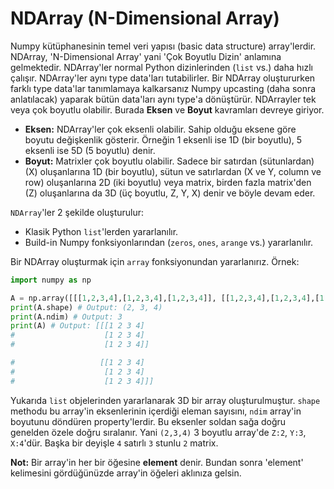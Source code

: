 # NDArray (N-Dimensional Array)

Numpy kütüphanesinin temel veri yapısı (basic data structure) array'lerdir. NDArray, 'N-Dimensional Array' yani 'Çok Boyutlu Dizin' anlamına gelmektedir. NDArray'ler normal Python dizinlerinden (`list` vs.) daha hızlı çalışır. NDArray'ler aynı type data'ları tutabilirler. Bir NDArray oluştururken farklı type data'lar tanımlamaya kalkarsanız Numpy upcasting (daha sonra anlatılacak) yaparak bütün data'ları aynı type'a dönüştürür. NDArrayler tek veya çok boyutlu olabilir. Burada **Eksen** ve **Boyut** kavramları devreye giriyor.
- **Eksen:** NDArray'ler çok eksenli olabilir. Sahip olduğu eksene göre boyutu değişkenlik gösterir. Örneğin 1 eksenli ise 1D (bir boyutlu), 5 eksenli ise 5D (5 boyutlu) denir.
- **Boyut:** Matrixler çok boyutlu olabilir. Sadece bir satırdan (sütunlardan) (X) oluşanlarına 1D (bir boyutlu), sütun ve satırlardan (X ve Y, column ve row) oluşanlarına 2D (iki boyutlu) veya matrix, birden fazla matrix'den (Z) oluşanlarına da 3D (üç boyutlu, Z, Y, X) denir ve böyle devam eder.

`NDArray`'ler 2 şekilde oluşturulur:
- Klasik Python `list`'lerden yararlanılır.
- Build-in Numpy fonksiyonlarından (`zeros`, `ones`, `arange` vs.) yararlanılır.

Bir NDArray oluşturmak için `array` fonksiyonundan yararlanırız. Örnek:
```py
import numpy as np

A = np.array([[[1,2,3,4],[1,2,3,4],[1,2,3,4]], [[1,2,3,4],[1,2,3,4],[1,2,3,4]]])
print(A.shape) # Output: (2, 3, 4)
print(A.ndim) # Output: 3
print(A) # Output: [[[1 2 3 4]
#                    [1 2 3 4]
#                    [1 2 3 4]]

#                   [[1 2 3 4]
#                    [1 2 3 4]
#                    [1 2 3 4]]]
```
Yukarıda `list` objelerinden yararlanarak 3D bir array oluşturulmuştur. `shape` methodu bu array'in eksenlerinin içerdiği eleman sayısını, `ndim` array'in boyutunu döndüren property'lerdir. Bu eksenler soldan sağa doğru genelden özele doğru sıralanır. Yani `(2,3,4)` 3 boyutlu array'de `Z:2`, `Y:3`, `X:4`'dür. Başka bir deyişle `4` satırlı `3` stunlu `2` matrix.

**Not:** Bir array'in her bir öğesine **element** denir. Bundan sonra 'element' kelimesini gördüğünüzde array'in öğeleri aklınıza gelsin.
